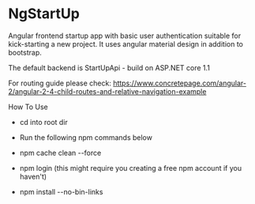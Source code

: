 # NgStartUp
Angular frontend startup app with basic user authentication suitable for kick-starting a new project. It uses angular material design in addition to bootstrap.

The default backend is StartUpApi - build on ASP.NET core 1.1

For routing guide please check: https://www.concretepage.com/angular-2/angular-2-4-child-routes-and-relative-navigation-example

How To Use

- cd into root dir

- Run the following npm commands below

- npm cache clean --force

- npm login (this might require you creating a free npm account if you haven't)

- npm install --no-bin-links
